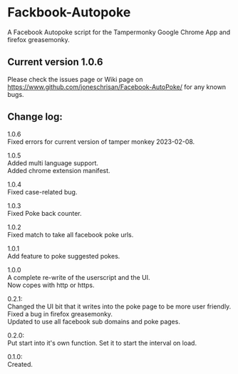 Fackbook-Autopoke
=================

A Facebook Autopoke script for the Tampermonky Google Chrome App and firefox greasemonky.

Current version 1.0.6
---------------------

Please check the issues page or Wiki page on https://www.github.com/joneschrisan/Facebook-AutoPoke/ for any known bugs.

Change log:
-----------

1.0.6<br />
Fixed errors for current version of tamper monkey 2023-02-08.

1.0.5<br />
Added multi language support.<br />
Added chrome extension manifest.

1.0.4<br />
Fixed case-related bug.

1.0.3<br />
Fixed Poke back counter.

1.0.2<br />
Fixed match to take all facebook poke urls.

1.0.1<br />
Add feature to poke suggested pokes.

1.0.0<br />
A complete re-write of the userscript and the UI.<br />
Now copes with http or https.

0.2.1:<br />
Changed the UI bit that it writes into the poke page to be more user friendly.<br />
Fixed a bug in firefox greasemonky.<br />
Updated to use all facebook sub domains and poke pages.

0.2.0:<br />
Put start into it's own function.
Set it to start the interval on load.

0.1.0:<br />
Created.

